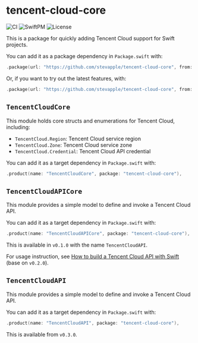 # tencent-cloud-core

![CI](https://img.shields.io/github/workflow/status/stevapple/tencent-cloud-core/CI?label=CI&logo=github)
![SwiftPM](https://img.shields.io/github/v/release/stevapple/tencent-cloud-core?include_prereleases&label=SPM&color=orange&logo=swift)
![License](https://img.shields.io/github/license/stevapple/tencent-cloud-core)

This is a package for quickly adding Tencent Cloud support for Swift projects.

You can add it as a package dependency in `Package.swift` with:

```swift
.package(url: "https://github.com/stevapple/tencent-cloud-core", from: "0.2.0"),
```

Or, if you want to try out the latest features, with:

```swift
.package(url: "https://github.com/stevapple/tencent-cloud-core", from: "0.3.0-alpha"),
```

## `TencentCloudCore`

This module holds core structs and enumerations for Tencent Cloud, including:

- `TencentCloud.Region`: Tencent Cloud service region
- `TencentCloud.Zone`: Tencent Cloud service zone
- `TencentCloud.Credential`: Tencent Cloud API credential

You can add it as a target dependency in `Package.swift` with:

```swift
.product(name: "TencentCloudCore", package: "tencent-cloud-core"),
```

## `TencentCloudAPICore`

This module provides a simple model to define and invoke a Tencent Cloud API.

You can add it as a target dependency in `Package.swift` with:

```swift
.product(name: "TencentCloudAPICore", package: "tencent-cloud-core"),
```

This is available in `v0.1.0` with the name `TencentCloudAPI`.

For usage instruction, see [How to build a Tencent Cloud API with Swift](docs/build-api.md) (base on `v0.2.0`).

## `TencentCloudAPI`

This module provides a simple model to define and invoke a Tencent Cloud API.

You can add it as a target dependency in `Package.swift` with:

```swift
.product(name: "TencentCloudAPI", package: "tencent-cloud-core"),
```

This is available from `v0.3.0`.
